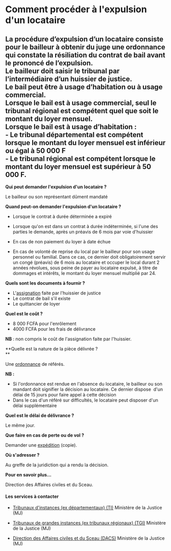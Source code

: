 # Comment procéder à l'expulsion d'un locataire

La procédure d’expulsion d’un locataire consiste pour le bailleur à obtenir du juge une ordonnance qui constate la résiliation du contrat de bail avant le prononcé de l’expulsion.  
Le bailleur doit saisir le tribunal par l’intermédiaire d’un huissier de justice.  
Le bail peut être à usage d’habitation ou à usage commercial.  
Lorsque le bail est à usage commercial, seul le tribunal régional est compétent quel que soit le montant du loyer mensuel.  
Lorsque le bail est à usage d’habitation :  
\- Le tribunal départemental est compétent lorsque le montant du loyer mensuel est inférieur ou égal à 50 000 F  
\- Le tribunal régional est compétent lorsque le montant du loyer mensuel est supérieur à 50 000 F.
-----------------------------------------------------------------------------------------------------------------------------------------------------------------------------------------------------------------------------------------------------------------------------------------------------------------------------------------------------------------------------------------------------------------------------------------------------------------------------------------------------------------------------------------------------------------------------------------------------------------------------------------------------------------------------------------------------------------------------------------

**Qui peut demander l'expulsion d'un locataire ?**

Le bailleur ou son représentant dûment mandaté  

**Quand peut-on demander l'expulsion d'un locataire ?**  

*   Lorsque le contrat à durée déterminée a expiré  
    
*   Lorsque qu'on est dans un contrat à durée indéterminée, si l'une des parties le demande, après un préavis de 6 mois par voie d'huissier
*   En cas de non paiement du loyer à date échue
*   En cas de volonté de reprise du local par le bailleur pour son usage personnel ou familial. Dans ce cas, ce dernier doit obligatoirement servir un congé (préavis) de 6 mois au locataire et occuper le local durant 2 années révolues, sous peine de payer au locataire expulsé, à titre de dommages et intérêts, le montant du loyer mensuel multiplié par 24.

**Quels sont les documents à fournir ?**  
  

*   L'[assignation](../../../services/assignation.md) faite par l'huissier de justice
*   Le contrat de bail s'il existe
*   Le quittancier de loyer  
    

**Quel est le coût ?**

*   8 000 FCFA pour l'enrôlement
*   4000 FCFA pour les frais de délivrance  
    

**NB** : non compris le coût de l'assignation faite par l'huissier.  

**Quelle est la nature de la pièce délivrée ?  
**

Une [ordonnance](../../../services/ordonnance.md) de référés.

**NB :** 

*   Si l'ordonnance est rendue en l'absence du locataire, le bailleur ou son mandant doit signifier la décision au locataire. Ce dernier dispose  d'un délai de 15 jours pour faire appel à cette décision
*   Dans le cas d'un référé sur difficultés, le locataire peut disposer d'un délai supplémentaire

**Quel est le délai de délivrance ?**

Le même jour.

**Que faire en cas de perte ou de vol ?**

Demander une [expédition](../../../services/expedition.md) (copie).

**Où s'adresser ?**

Au greffe de la juridiction qui a rendu la décision.

**Pour en savoir plus...**

Direction des Affaires civiles et du Sceau.

#### Les services à contacter

*   [Tribunaux d'instances (ex départementaux) (TI)](../../../services/tribunaux-dinstances-ex-departementaux-ti.md) Ministère de la Justice (MJ)  
    
*   [Tribunaux de grandes instances (ex tribunaux régionaux) (TGI)](../../../services/tribunaux-de-grandes-instances-ex-tribunaux-regionaux-tgi.md) Ministère de la Justice (MJ)  
    
*   [Direction des Affaires civiles et du Sceau (DACS)](../../../services/direction-des-affaires-civiles-et-du-sceau-dacs.md) Ministère de la Justice (MJ)